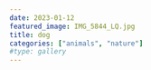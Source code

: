 ```yaml
---
date: 2023-01-12
featured_image: IMG_5844_LQ.jpg
title: dog
categories: ["animals", "nature"]
#type: gallery
---
```

